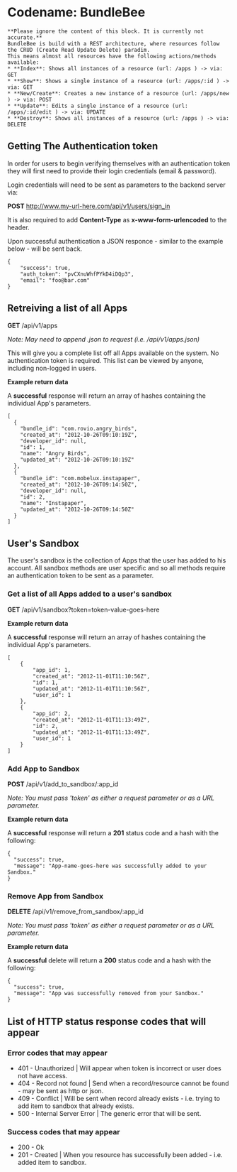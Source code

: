 Codename: BundleBee
=========

    **Please ignore the content of this block. It is currently not accurate.** 
    BundleBee is build with a REST architecture, where resources follow the CRUD (Create Read Update Delete) paradim.
    This means almost all resources have the following actions/methods available:
    * **Index**: Shows all instances of a resource (url: /apps ) -> via: GET
    * **Show**: Shows a single instance of a resource (url: /apps/:id ) -> via: GET
    * **New/Create**: Creates a new instance of a resource (url: /apps/new ) -> via: POST
    * **Update**: Edits a single instance of a resource (url: /apps/:id/edit ) -> via: UPDATE
    * **Destroy**: Shows all instances of a resource (url: /apps ) -> via: DELETE

## Getting The Authentication token
In order for users to begin verifying themselves with an authentication token they will first need to provide their login credentials (email & password).

Login credentials will need to be sent as parameters to the backend server via:

**POST** http://www.my-url-here.com/api/v1/users/sign_in

It is also required to add **Content-Type** as **x-www-form-urlencoded** to the header.

Upon successful authentication a JSON responce - similar to the example below - will be sent back.

    {
        "success": true,
        "auth_token": "pvCXnuWhfPYkD4iDQp3",
        "email": "foo@bar.com"
    }




## Retreiving a list of all Apps
**GET** /api/v1/apps

*Note: May need to append .json to request (i.e. /api/v1/apps.json)*

This will give you a complete list off all Apps available on the system.
No authentication token is required. This list can be viewed by anyone, including non-logged in users.

**Example return data**

A **successful** response will return an array of hashes containing the individual App's parameters.

    [
      {
        "bundle_id": "com.rovio.angry_birds",
        "created_at": "2012-10-26T09:10:19Z",
        "developer_id": null,
        "id": 1,
        "name": "Angry Birds",
        "updated_at": "2012-10-26T09:10:19Z"
      },
      {
        "bundle_id": "com.mobelux.instapaper",
        "created_at": "2012-10-26T09:14:50Z",
        "developer_id": null,
        "id": 2,
        "name": "Instapaper",
        "updated_at": "2012-10-26T09:14:50Z"
      }
    ]




## User's Sandbox
The user's sandbox is the collection of Apps that the user has added to his account.
All sandbox methods are user specific and so all methods require an authentication token to be sent as a parameter.

### Get a list of all Apps added to a user's sandbox 
**GET** /api/v1/sandbox?token=token-value-goes-here

**Example return data**

A **successful** response will return an array of hashes containing the individual App's parameters.
    
    [
        {
            "app_id": 1,
            "created_at": "2012-11-01T11:10:56Z",
            "id": 1,
            "updated_at": "2012-11-01T11:10:56Z",
            "user_id": 1
        },
        {
            "app_id": 2,
            "created_at": "2012-11-01T11:13:49Z",
            "id": 2,
            "updated_at": "2012-11-01T11:13:49Z",
            "user_id": 1
        }
    ]




### Add App to Sandbox 
**POST** /api/v1/add_to_sandbox/:app_id

*Note: You must pass 'token' as either a request parameter or as a URL parameter.*

**Example return data**

A **successful** response will return a **201** status code and a hash with the following:
    
    {
      "success": true,
      "message": "App-name-goes-here was successfully added to your Sandbox."
    }



### Remove App from Sandbox 
**DELETE** /api/v1/remove_from_sandbox/:app_id

*Note: You must pass 'token' as either a request parameter or as a URL parameter.*

**Example return data**

A **successful** delete will return a **200** status code and a hash with the following:
    
    {
      "success": true,
      "message": "App was successfully removed from your Sandbox."
    }





## List of HTTP status response codes that will appear

### Error codes that may appear
* 401 - Unauthorized | Will appear when token is incorrect or user does not have access.
* 404 - Record not found | Send when a record/resource cannot be found - may be sent as http or json.
* 409 - Conflict | Will be sent when record already exists - i.e. trying to add item to sandbox that already exists.
* 500 - Internal Server Error | The generic error that will be sent.


### Success codes that may appear
* 200 - Ok
* 201 - Created | When you resource has successfully been added - i.e. added item to sandbox.